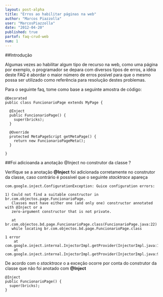 ```yaml
---
layout: post-alpha
title: "Erros ao habilitar páginas na web"
author: "Marcos Piazzolla"
user: "MarcosPiazzolla"
date: "2012-04-20"
published: true 
partof: faq-crud-web
num: 1
---
```


##Introdução

Algumas vezes ao habilitar algum tipo de recurso na web, como uma página por exemplo, o programador
se depara com diversos tipos de erros, a idéia deste FAQ é abordar o maior número de erros posível
para que o mesmo possa ser utilizado como referência para resolução destes problemas.

Para o seguinte faq, tome como base a seguinte amostra de código:

    @Decorated
    public class FuncionarioPage extends MyPage {

      @Inject
      public FuncionarioPage() {
        super(bricks);
      } 		
      
      @Override
      protected MetaPageScript getMetaPage() {
        return new FuncionarioPageMeta();
      }

    }

##Foi adicioanda a anotação @Inject no construtor da classe ? 

Verifique se a anotação __@Inject__ foi adicionada corretamente no construtor da classe, caso
contrário é possível que o seguinte *stacktrace* apareça 

	com.google.inject.ConfigurationException: Guice configuration errors:

	1) Could not find a suitable constructor in br.com.objectos.page.FuncionarioPage.
	   Classes must have either one (and only one) constructor annotated with @Inject or a
	   zero-argument constructor that is not private.
	   
	   at br.com.objectos.bd.page.FuncionarioPage.class(FuncionarioPage.java:22)
	   while locating br.com.objectos.bd.page.FuncionarioPage.class
	
	1 error
		at com.google.inject.internal.InjectorImpl.getProvider(InjectorImpl.java:1004)
		at com.google.inject.internal.InjectorImpl.getProvider(InjectorImpl.java:961)

De acordo com o *stacktrace* o a exceção ocorre por conta do construtor da classe que não foi anotado
com __@Inject__
	
    @Inject
	public FuncionarioPage() {
	  super(bricks);
	}
